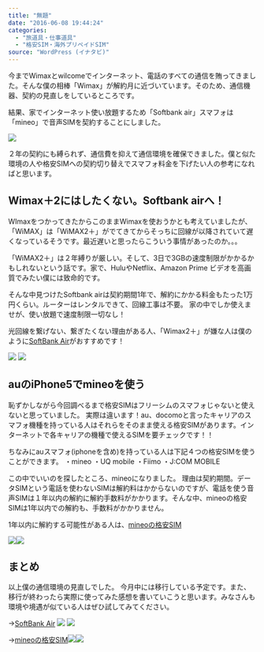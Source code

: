 ```yaml
---
title: "無題"
date: "2016-06-08 19:44:24"
categories:
  - "旅道具・仕事道具"
  - "格安SIM・海外プリペイドSIM"
source: "WordPress (イナタビ)"
---
```


今までWimaxとwilcomeでインターネット、電話のすべての通信を賄ってきました。そんな僕の相棒「Wimax」が解約月に近づいています。そのため、通信機器、契約の見直しをしているところです。

結果、家でインターネット使い放題するため「Softbank air」スマフォは「mineo」で音声SIMを契約することにしました。

![](https://masayamuko.com/wp/wp-content/uploads/2016/06/24030735951_623b1b0099_k.jpg)

２年の契約にも縛られず、通信費を抑えて通信環境を確保できました。僕と似た環境の人や格安SIMへの契約切り替えでスマフォ料金を下げたい人の参考になればと思います。

## Wimax＋2にはしたくない。Softbank airへ！
WImaxをつかってきたからこのままWimaxを使おうかとも考えていましたが、「WiMAX」は「WiMAX2＋」がでてきてからそっちに回線が以降されていて遅くなっているそうです。最近遅いと思ったらこういう事情があったのか。。。

「WiMAX2＋」は２年縛りが厳しい。そして、3日で3GBの速度制限がかかるかもしれないという話です。家で、HuluやNetflix、Amazon Prime ビデオを高画質でみたい僕には致命的です。

そんな中見つけたSoftbank airは契約期間1年で、解約にかかる料金もたった1万円くらい。ルーターはレンタルできて、回線工事は不要。
家の中でしか使えませが、使い放題で速度制限一切なし！

光回線を繋げない、繋ぎたくない理由がある人、「Wimax2＋」が嫌な人は僕のように[SoftBank Air](http://px.a8.net/svt/ejp?a8mat=2NM9HD+6QBFZM+2VOI+HVFKY)がおすすめです！

[
![](http://www21.a8.net/svt/bgt?aid=160602241407&wid=001&eno=01&mid=s00000013437003006000&mc=1)](http://px.a8.net/svt/ejp?a8mat=2NM9HD+6QBFZM+2VOI+HWAG1)
![](http://www19.a8.net/0.gif?a8mat=2NM9HD+6QBFZM+2VOI+HWAG1)

## auのiPhone5でmineoを使う
恥ずかしながら今回調べるまで格安SIMはフリーシムのスマフォじゃないと使えないと思っていました。
実際は違います！au、docomoと言ったキャリアのスマフォ機種を持っている人はそれらをそのまま使える格安SIMがあります。インターネットで各キャリアの機種で使えるSIMを要チェックです！！

ちなみにauスマフォ(iphoneを含め)を持っている人は下記４つの格安SIMを使うことができます。
・mineo
・UQ mobile
・Fiimo
・J:COM MOBILE

この中でいいのを探したところ、mineoになりました。
理由は契約期間。データSIMという電話を使わないSIMは解約料はかからないのですが、電話を使う音声SIMは１年以内の解約に解約手数料がかかります。そんな中、mineoの格安SIMは1年以内での解約も、手数料がかかりません。

1年以内に解約する可能性がある人は、[mineoの格安SIM](http://www.amazon.co.jp/gp/product/B00UT26M0Q/ref=as_li_ss_tl?ie=UTF8&camp=247&creative=7399&creativeASIN=B00UT26M0Q&linkCode=as2&tag=msymk-22)

[![](http://ws-fe.amazon-adsystem.com/widgets/q?_encoding=UTF8&ASIN=B00UT26M0Q&Format=_SL110_&ID=AsinImage&MarketPlace=JP&ServiceVersion=20070822&WS=1&tag=msymk-22)](http://www.amazon.co.jp/gp/product/B00UT26M0Q/ref=as_li_ss_il?ie=UTF8&camp=247&creative=7399&creativeASIN=B00UT26M0Q&linkCode=as2&tag=msymk-22)![](http://ir-jp.amazon-adsystem.com/e/ir?t=msymk-22&l=as2&o=9&a=B00UT26M0Q)

## まとめ

以上僕の通信環境の見直しでした。
今月中には移行している予定です。また、移行が終わったら実際に使ってみた感想を書いていこうと思います。みなさんも環境や境遇が似ている人はぜひ試してみてください。

→[SoftBank Air](http://px.a8.net/svt/ejp?a8mat=2NM9HD+6QBFZM+2VOI+HVFKY)
![](http://www21.a8.net/svt/bgt?aid=160602241407&wid=001&eno=01&mid=s00000013437003006000&mc=1)
![](http://www19.a8.net/0.gif?a8mat=2NM9HD+6QBFZM+2VOI+HWAG1)

→[mineoの格安SIM](http://www.amazon.co.jp/gp/product/B00UT26M0Q/ref=as_li_ss_tl?ie=UTF8&camp=247&creative=7399&creativeASIN=B00UT26M0Q&linkCode=as2&tag=msymk-22)[![](http://ws-fe.amazon-adsystem.com/widgets/q?_encoding=UTF8&ASIN=B00UT26M0Q&Format=_SL110_&ID=AsinImage&MarketPlace=JP&ServiceVersion=20070822&WS=1&tag=msymk-22)](http://www.amazon.co.jp/gp/product/B00UT26M0Q/ref=as_li_ss_il?ie=UTF8&camp=247&creative=7399&creativeASIN=B00UT26M0Q&linkCode=as2&tag=msymk-22)![](http://ir-jp.amazon-adsystem.com/e/ir?t=msymk-22&l=as2&o=9&a=B00UT26M0Q)